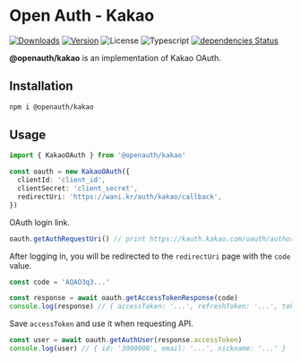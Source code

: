 # Open Auth - Kakao

<p align="left">
  <a href="https://npmcharts.com/compare/@openauth/kakao?minimal=true"><img alt="Downloads" src="https://img.shields.io/npm/dt/@openauth/kakao.svg?style=flat-square" /></a>
  <a href="https://www.npmjs.com/package/@openauth/kakao"><img alt="Version" src="https://img.shields.io/npm/v/@openauth/kakao.svg?style=flat-square" /></a>
  <img alt="License" src="https://img.shields.io/npm/l/@openauth/kakao.svg?style=flat-square" />
  <img alt="Typescript" src="https://img.shields.io/badge/language-Typescript-007acc.svg?style=flat-square" />
  <a href="https://david-dm.org/wan2land/openauth?path=packages/kakao"><img alt="dependencies Status" src="https://img.shields.io/david/wan2land/openauth.svg?style=flat-square&path=packages/kakao" /></a>
</p>

**@openauth/kakao** is an implementation of Kakao OAuth.

## Installation

```bash
npm i @openauth/kakao
```

## Usage

```typescript
import { KakaoOAuth } from '@openauth/kakao'

const oauth = new KakaoOAuth({
  clientId: 'client_id',
  clientSecret: 'client_secret',
  redirectUri: 'https://wani.kr/auth/kakao/callback',
})
```

OAuth login link.

```typescript
oauth.getAuthRequestUri() // print https://kauth.kakao.com/oauth/authorize?...
```

After logging in, you will be redirected to the `redirectUri` page with the `code` value.

```typescript
const code = 'AQAO3q3...'

const response = await oauth.getAccessTokenResponse(code)
console.log(response) // { accessToken: '...', refreshToken: '...', tokenType: 'bearer', expiresIn: 21599, refreshTokenExpiresIn: 5183999 }
```

Save `accessToken` and use it when requesting API.

```typescript
const user = await oauth.getAuthUser(response.accessToken)
console.log(user) // { id: '3000000', email: '...', nickname: '...' }
```
